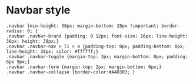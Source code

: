 # Navbar style

	.navbar {min-height: 38px; margin-bottom: 28px !important; border-radius: 0; }
	.navbar .navbar-brand {padding: 0 12px; font-size: 16px; line-height: 38px; height: 38px;}
	.navbar .navbar-nav > li > a {padding-top: 0px; padding-bottom: 0px; line-height: 38px; color: #ffffff;}
	.navbar .navbar-toggle {margin-top: 3px; margin-bottom: 0px; padding: 8px 9px;}
	.navbar .navbar-form {margin-top: 2px; margin-bottom: 0px;}
	.navbar .navbar-collapse {border-color:#A40303; }

